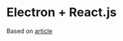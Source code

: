 # Electron + React.js 

Based on [article](https://medium.com/@kitze/%EF%B8%8F-from-react-to-an-electron-app-ready-for-production-a0468ecb1da3)